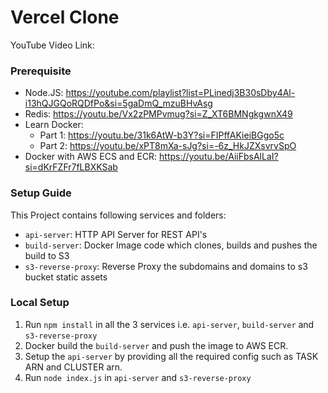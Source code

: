 # Vercel Clone

YouTube Video Link:

### Prerequisite

- Node.JS: https://youtube.com/playlist?list=PLinedj3B30sDby4Al-i13hQJGQoRQDfPo&si=5gaDmQ_mzuBHvAsg
- Redis: https://youtu.be/Vx2zPMPvmug?si=Z_XT6BMNgkgwnX49
- Learn Docker:
  - Part 1: https://youtu.be/31k6AtW-b3Y?si=FIPffAKieiBGgo5c
  - Part 2: https://youtu.be/xPT8mXa-sJg?si=-6z_HkJZXsvrvSpO
- Docker with AWS ECS and ECR: https://youtu.be/AiiFbsAlLaI?si=dKrFZFr7fLBXKSab

### Setup Guide

This Project contains following services and folders:

- `api-server`: HTTP API Server for REST API's
- `build-server`: Docker Image code which clones, builds and pushes the build to S3
- `s3-reverse-proxy`: Reverse Proxy the subdomains and domains to s3 bucket static assets

### Local Setup

1. Run `npm install` in all the 3 services i.e. `api-server`, `build-server` and `s3-reverse-proxy`
2. Docker build the `build-server` and push the image to AWS ECR.
3. Setup the `api-server` by providing all the required config such as TASK ARN and CLUSTER arn.
4. Run `node index.js` in `api-server` and `s3-reverse-proxy`
